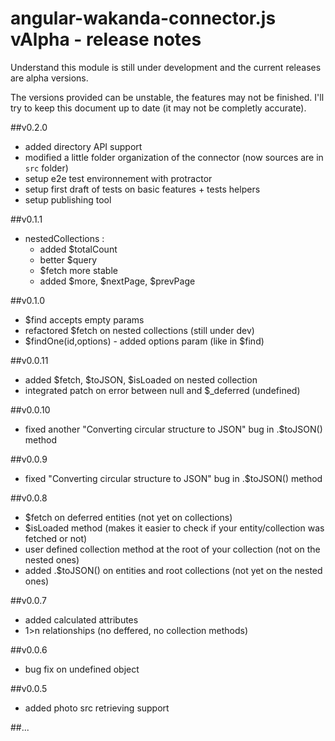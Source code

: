 angular-wakanda-connector.js vAlpha - release notes
===================================================

Understand this module is still under development and the current releases are alpha versions.

The versions provided can be unstable, the features may not be finished. I'll try to keep this document up to date (it may not be completly accurate).

##v0.2.0
* added directory API support
* modified a little folder organization of the connector (now sources are in `src` folder)
* setup e2e test environnement with protractor
* setup first draft of tests on basic features + tests helpers
* setup publishing tool

##v0.1.1
* nestedCollections :
	* added $totalCount
	* better $query
	* $fetch more stable
	* added $more, $nextPage, $prevPage

##v0.1.0
* $find accepts empty params
* refactored $fetch on nested collections (still under dev)
* $findOne(id,options) - added options param (like in $find)

##v0.0.11
* added $fetch, $toJSON, $isLoaded on nested collection
* integrated patch on error between null and $_deferred (undefined)

##v0.0.10
* fixed another "Converting circular structure to JSON" bug in .$toJSON() method

##v0.0.9
* fixed "Converting circular structure to JSON" bug in .$toJSON() method

##v0.0.8
* $fetch on deferred entities (not yet on collections)
* $isLoaded method (makes it easier to check if your entity/collection was fetched or not)
* user defined collection method at the root of your collection (not on the nested ones)
* added .$toJSON() on entities and root collections (not yet on the nested ones)

##v0.0.7
* added calculated attributes
* 1>n relationships (no deffered, no collection methods)

##v0.0.6
* bug fix on undefined object

##v0.0.5
* added photo src retrieving support

##...